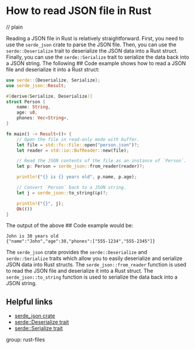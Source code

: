 # How to read JSON file in Rust
// plain

Reading a JSON file in Rust is relatively straightforward. First, you need to use the `serde_json` crate to parse the JSON file. Then, you can use the `serde::Deserialize` trait to deserialize the JSON data into a Rust struct. Finally, you can use the `serde::Serialize` trait to serialize the data back into a JSON string. The following ## Code example shows how to read a JSON file and deserialize it into a Rust struct:

```rust
use serde::{Deserialize, Serialize};
use serde_json::Result;

#[derive(Serialize, Deserialize)]
struct Person {
    name: String,
    age: u8,
    phones: Vec<String>,
}

fn main() -> Result<()> {
    // Open the file in read-only mode with buffer.
    let file = std::fs::File::open("person.json")?;
    let reader = std::io::BufReader::new(file);

    // Read the JSON contents of the file as an instance of `Person`.
    let p: Person = serde_json::from_reader(reader)?;

    println!("{} is {} years old", p.name, p.age);

    // Convert `Person` back to a JSON string.
    let j = serde_json::to_string(&p)?;

    println!("{}", j);
    Ok(())
}
```

The output of the above ## Code example would be:

```
John is 30 years old
{"name":"John","age":30,"phones":["555-1234","555-2345"]}
```

The `serde_json` crate provides the `serde::Deserialize` and `serde::Serialize` traits which allow you to easily deserialize and serialize JSON data into Rust structs. The `serde_json::from_reader` function is used to read the JSON file and deserialize it into a Rust struct. The `serde_json::to_string` function is used to serialize the data back into a JSON string.

## Helpful links
- [serde_json crate](https://docs.rs/serde_json/1.0.50/serde_json/)
- [serde::Deserialize trait](https://docs.rs/serde/1.0.104/serde/trait.Deserialize.html)
- [serde::Serialize trait](https://docs.rs/serde/1.0.104/serde/trait.Serialize.html)

group: rust-files
